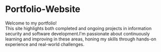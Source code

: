 # Portfolio-Website

Welcome to my portfolio!<br>This site highlights both completed and ongoing projects in information security and software development.I'm passionate about continuously learning and improving in these areas, honing my skills through hands-on experience and real-world challenges.
